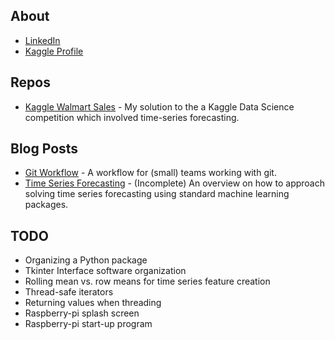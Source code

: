 ## About

* [LinkedIn](https://www.linkedin.com/in/nicolas-alvarez-9a2061112/)
* [Kaggle Profile](https://www.kaggle.com/npa02012)

## Repos

* [Kaggle Walmart Sales](https://github.com/npa02012/kaggle_walmart_sales) - My solution to the a Kaggle Data Science competition which involved time-series forecasting.


## Blog Posts

* [Git Workflow](https://github.com/npa02012/blog_posts/tree/master/git_workflow) - A workflow for (small) teams working with git.
* [Time Series Forecasting](https://github.com/npa02012/blog_posts/tree/master/time_series) - (Incomplete) An overview on how to approach solving time series forecasting using standard machine learning packages.


## TODO

* Organizing a Python package
* Tkinter Interface software organization
* Rolling mean vs. row means for time series feature creation
* Thread-safe iterators
* Returning values when threading
* Raspberry-pi splash screen
* Raspberry-pi start-up program
